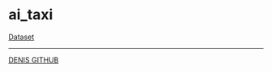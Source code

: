 # ai_taxi
[Dataset](https://www.kaggle.com/competitions/new-york-city-taxi-fare-prediction/data)
___
[DENIS GITHUB](https://github.com/Spanchb0tik)

